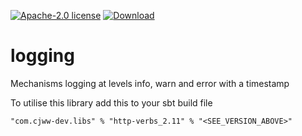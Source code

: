 [![Apache-2.0 license](http://img.shields.io/badge/license-Apache-brightgreen.svg)](http://www.apache.org/licenses/LICENSE-2.0.html)
[ ![Download](https://api.bintray.com/packages/cjww-development/releases/logging/images/download.svg) ](https://bintray.com/cjww-development/releases/logging/_latestVersion)

logging
=================

Mechanisms logging at levels info, warn and error with a timestamp

To utilise this library add this to your sbt build file

```
"com.cjww-dev.libs" % "http-verbs_2.11" % "<SEE_VERSION_ABOVE>" 
```